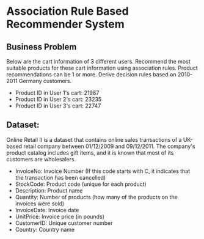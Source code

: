# Association Rule Based Recommender System

## Business Problem
Below are the cart information of 3 different users. Recommend the most suitable products for these cart information using association rules. Product recommendations can be 1 or more. Derive decision rules based on 2010-2011 Germany customers.

- Product ID in User 1's cart: 21987
- Product ID in User 2's cart: 23235
- Product ID in User 3's cart: 22747

## Dataset:
Online Retail II is a dataset that contains online sales transactions of a UK-based retail company between 01/12/2009 and 09/12/2011. The company's product catalog includes gift items, and it is known that most of its customers are wholesalers.

- InvoiceNo: Invoice Number (If this code starts with C, it indicates that the transaction has been cancelled)
- StockCode: Product code (unique for each product)
- Description: Product name
- Quantity: Number of products (how many of the products on the invoices were sold)
- InvoiceDate: Invoice date
- UnitPrice: Invoice price (in pounds)
- CustomerID: Unique customer number
- Country: Country name
